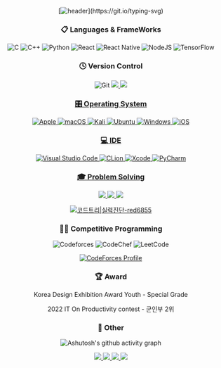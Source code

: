 <div align="center">
  
[![header](https://readme-typing-svg.demolab.com?font=Fira+Code&pause=1000&random=false&width=435&lines=Welcome+to+PARK+YECHAN+Github+World!!)](https://git.io/typing-svg)


### 📋 Languages & FrameWorks
![C](https://img.shields.io/badge/c-%2300599C.svg?style=for-the-badge&logo=c&logoColor=white)  ![C++](https://img.shields.io/badge/c++-%2300599C.svg?style=for-the-badge&logo=c%2B%2B&logoColor=white)  ![Python](https://img.shields.io/badge/python-3670A0?style=for-the-badge&logo=python&logoColor=ffdd54)  ![React](https://img.shields.io/badge/react-%2320232a.svg?style=for-the-badge&logo=react&logoColor=%2361DAFB)  ![React Native](https://img.shields.io/badge/react_native-%2320232a.svg?style=for-the-badge&logo=react&logoColor=%2361DAFB)  ![NodeJS](https://img.shields.io/badge/node.js-6DA55F?style=for-the-badge&logo=node.js&logoColor=white)  ![TensorFlow](https://img.shields.io/badge/TensorFlow-%23FF6F00.svg?style=for-the-badge&logo=TensorFlow&logoColor=white)



### 🕓 Version Control
![Git](https://img.shields.io/badge/git-%23F05033.svg?style=for-the-badge&logo=git&logoColor=white)  <a href="https://github.com/yechan6855"><img src="https://img.shields.io/badge/github-%23121011.svg?style=for-the-badge&logo=github&logoColor=white">  <img src="https://img.shields.io/badge/Anaconda-44A833?style=flat-square&logo=Anaconda&logoColor=white"/>



### 🎛️ Operating System
![Apple](https://img.shields.io/badge/Apple-%23000000.svg?style=for-the-badge&logo=apple&logoColor=white)  ![macOS](https://img.shields.io/badge/mac%20os-000000?style=for-the-badge&logo=macos&logoColor=F0F0F0)  ![Kali](https://img.shields.io/badge/Kali-268BEE?style=for-the-badge&logo=kalilinux&logoColor=white)  ![Ubuntu](https://img.shields.io/badge/Ubuntu-E95420?style=for-the-badge&logo=ubuntu&logoColor=white)  ![Windows](https://img.shields.io/badge/Windows-0078D6?style=for-the-badge&logo=windows&logoColor=white)  ![iOS](https://img.shields.io/badge/iOS-000000?style=for-the-badge&logo=ios&logoColor=white)

### 💻 IDE
![Visual Studio Code](https://img.shields.io/badge/Visual%20Studio%20Code-0078d7.svg?style=for-the-badge&logo=visual-studio-code&logoColor=white)  ![CLion](https://img.shields.io/badge/CLion-black?style=for-the-badge&logo=clion&logoColor=white)  ![Xcode](https://img.shields.io/badge/Xcode-007ACC?style=for-the-badge&logo=Xcode&logoColor=white)  ![PyCharm](https://img.shields.io/badge/pycharm-143?style=for-the-badge&logo=pycharm&logoColor=black&color=black&labelColor=green)

### 🎓 Problem Solving
<img src="https://img.shields.io/static/v1?label=&message=BOJ&color=blue">  <img src="https://img.shields.io/badge/Solved.AC-%7B%EB%B1%83%EC%A7%80%EC%83%89%EA%B9%94%7D?style=flat-square">  <img src="https://img.shields.io/badge/SWEA-1428A0?style=flat-square"> 

[![코드트리|실력진단-red6855](https://banner.codetree.ai/v1/banner/red6855)](https://www.codetree.ai/profiles/red6855)

### 🧑‍💻 Competitive Programming
![Codeforces](https://img.shields.io/badge/Codeforces-445f9d?style=for-the-badge&logo=Codeforces&logoColor=white)  ![CodeChef](https://img.shields.io/badge/CodeChef-%23964B00.svg?style=for-the-badge&logo=CodeChef&logoColor=white)  ![LeetCode](https://img.shields.io/badge/LeetCode-000000?style=for-the-badge&logo=LeetCode&logoColor=#d16c06)

[![CodeForces Profile](https://cf.leed.at?id=khanhhoa_nntan_4)](https://codeforces.com/profile/khanhhoa_nntan_4)

### 🏆 Award
Korea Design Exhibition Award Youth - Special Grade

2022 IT On Productivity contest - 군인부 2위


### 🥅 Other
![Ashutosh's github activity graph](https://github-readme-activity-graph.vercel.app/graph?username=yechan6855&theme=tokyo-night)


<a href="https://yechan1209.tistory.com/"><img src="https://img.shields.io/badge/Blogger-FF5722?style=for-the-badge&logo=blogger&logoColor=white">  <a href="https://yechan6855.notion.site/c58b918683e149ed9671cffbfdb4bbaa?pvs=4"><img src="https://img.shields.io/badge/Notion-%23000000.svg?style=for-the-badge&logo=notion&logoColor=white">  <a href="https://www.discord.com/users/432406936831393804"><img src="https://img.shields.io/badge/Discord-%235865F2.svg?style=for-the-badge&logo=discord&logoColor=white">  <a href="https://www.instagram.com/implementation.24k?igsh=MWk0enN0YmlzMTM5dg%3D%3D&utm_source=qr"><img src="https://img.shields.io/badge/Instagram-%23E4405F.svg?style=for-the-badge&logo=Instagram&logoColor=white">

</div>
